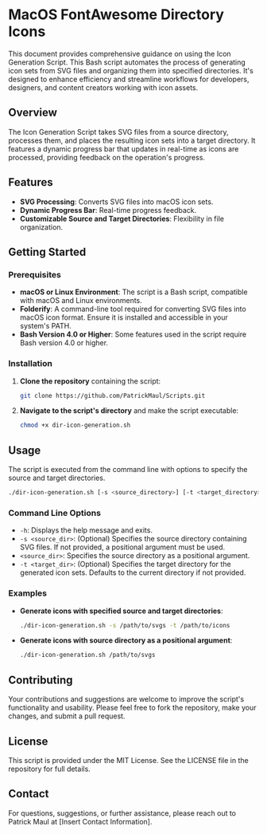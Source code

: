 # MacOS FontAwesome Directory Icons

This document provides comprehensive guidance on using the Icon Generation Script. This Bash script automates the process of generating icon sets from SVG files and organizing them into specified directories. It's designed to enhance efficiency and streamline workflows for developers, designers, and content creators working with icon assets.

## Overview

The Icon Generation Script takes SVG files from a source directory, processes them, and places the resulting icon sets into a target directory. It features a dynamic progress bar that updates in real-time as icons are processed, providing feedback on the operation's progress.

## Features

- **SVG Processing**: Converts SVG files into macOS icon sets.
- **Dynamic Progress Bar**: Real-time progress feedback.
- **Customizable Source and Target Directories**: Flexibility in file organization.

## Getting Started

### Prerequisites

- **macOS or Linux Environment**: The script is a Bash script, compatible with macOS and Linux environments.
- **Folderify**: A command-line tool required for converting SVG files into macOS icon format. Ensure it is installed and accessible in your system's PATH.
- **Bash Version 4.0 or Higher**: Some features used in the script require Bash version 4.0 or higher.

### Installation

1. **Clone the repository** containing the script:

   ```bash
   git clone https://github.com/PatrickMaul/Scripts.git
   ```

2. **Navigate to the script's directory** and make the script executable:

   ```bash
   chmod +x dir-icon-generation.sh
   ```

## Usage

The script is executed from the command line with options to specify the source and target directories.

```bash
./dir-icon-generation.sh [-s <source_directory>] [-t <target_directory>]
```

### Command Line Options

- `-h`: Displays the help message and exits.
- `-s <source_dir>`: (Optional) Specifies the source directory containing SVG files. If not provided, a positional argument must be used.
- `<source_dir>`: Specifies the source directory as a positional argument.
- `-t <target_dir>`: (Optional) Specifies the target directory for the generated icon sets. Defaults to the current directory if not provided.

### Examples

- **Generate icons with specified source and target directories**:

  ```bash
  ./dir-icon-generation.sh -s /path/to/svgs -t /path/to/icons
  ```

- **Generate icons with source directory as a positional argument**:

  ```bash
  ./dir-icon-generation.sh /path/to/svgs
  ```

## Contributing

Your contributions and suggestions are welcome to improve the script's functionality and usability. Please feel free to fork the repository, make your changes, and submit a pull request.

## License

This script is provided under the MIT License. See the LICENSE file in the repository for full details.

## Contact

For questions, suggestions, or further assistance, please reach out to Patrick Maul at [Insert Contact Information].
